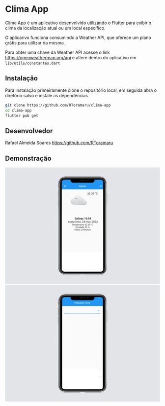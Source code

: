 # Clima App


Clima App é um aplicativo desenvolvido utilizando o Flutter para exibir o clima da localização atual ou um local específico.

O aplicarivo funciona consumindo a Weather API, que oferece um plano grátis para utilizar da mesma.

Para obter uma chave da Weather API acesse o link https://openweathermap.org/api e altere dentro do aplicativo em 
`lib/utils/constantes.dart`

## Instalação

Para instalação primeiramente clone o repositório local, em seguida abra o diretório salvo e instale as dependências

```sh
git clone https://github.com/RToramaru/clima-app
cd clima-app
flutter pub get
```

## Desenvolvedor

Rafael Almeida Soares https://github.com/RToramaru


## Demonstração

![](/screens/1.png)
![](/screens/2.png)
